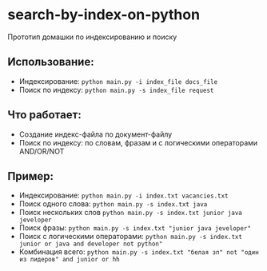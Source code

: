 # search-by-index-on-python
Прототип домашки по индексированию и поиску

## Использование:
- Индексирование:   `python main.py -i index_file docs_file`
- Поиск по индексу: `python main.py -s index_file request`

## Что работает:
- Создание индекс-файла по документ-файлу
- Поиск по индексу: по словам, фразам и с логическими операторами AND/OR/NOT

## Пример:
- Индексирование: `python main.py -i index.txt vacancies.txt`
- Поиск одного слова: `python main.py -s index.txt java`
- Поиск нескольких слов `python main.py -s index.txt junior java jeveloper`
- Поиск фразы: `python main.py -s index.txt "junior java jeveloper"`
- Поиск с логическими операторами: `python main.py -s index.txt junior or java and developer not python"`
- Комбинация всего: `python main.py -s index.txt "белая зп" not "один из лидеров" and junior or hh` 
